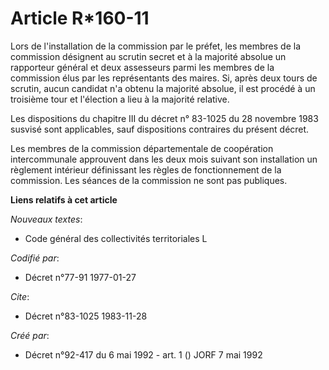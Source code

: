 # Article R*160-11

Lors de l'installation de la commission par le préfet, les membres de la commission désignent au scrutin secret et à la
majorité absolue un rapporteur général et deux assesseurs parmi les membres de la commission élus par les représentants des
maires. Si, après deux tours de scrutin, aucun candidat n'a obtenu la majorité absolue, il est procédé à un troisième tour et
l'élection a lieu à la majorité relative.

Les dispositions du chapitre III du décret n° 83-1025 du 28 novembre 1983 susvisé sont applicables, sauf dispositions
contraires du présent décret.

Les membres de la commission départementale de coopération intercommunale approuvent dans les deux mois suivant son
installation un règlement intérieur définissant les règles de fonctionnement de la commission. Les séances de la commission
ne sont pas publiques.

**Liens relatifs à cet article**

_Nouveaux textes_:

  - Code général des collectivités territoriales L

_Codifié par_:

  - Décret n°77-91 1977-01-27

_Cite_:

  - Décret n°83-1025 1983-11-28

_Créé par_:

  - Décret n°92-417 du 6 mai 1992 - art. 1 () JORF 7 mai 1992
